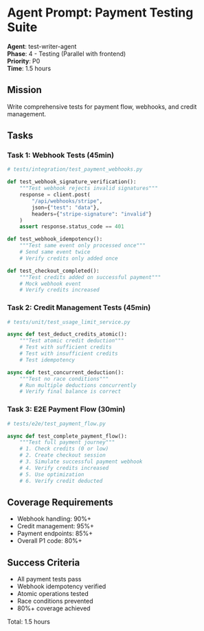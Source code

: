 # Agent Prompt: Payment Testing Suite

**Agent**: test-writer-agent  
**Phase**: 4 - Testing (Parallel with frontend)  
**Priority**: P0  
**Time**: 1.5 hours  

## Mission
Write comprehensive tests for payment flow, webhooks, and credit management.

## Tasks

### Task 1: Webhook Tests (45min)
```python
# tests/integration/test_payment_webhooks.py

def test_webhook_signature_verification():
    """Test webhook rejects invalid signatures"""
    response = client.post(
        "/api/webhooks/stripe",
        json={"test": "data"},
        headers={"stripe-signature": "invalid"}
    )
    assert response.status_code == 401

def test_webhook_idempotency():
    """Test same event only processed once"""
    # Send same event twice
    # Verify credits only added once

def test_checkout_completed():
    """Test credits added on successful payment"""
    # Mock webhook event
    # Verify credits increased
```

### Task 2: Credit Management Tests (45min)
```python
# tests/unit/test_usage_limit_service.py

async def test_deduct_credits_atomic():
    """Test atomic credit deduction"""
    # Test with sufficient credits
    # Test with insufficient credits
    # Test idempotency

async def test_concurrent_deduction():
    """Test no race conditions"""
    # Run multiple deductions concurrently
    # Verify final balance is correct
```

### Task 3: E2E Payment Flow (30min)
```python
# tests/e2e/test_payment_flow.py

async def test_complete_payment_flow():
    """Test full payment journey"""
    # 1. Check credits (0 or low)
    # 2. Create checkout session
    # 3. Simulate successful payment webhook
    # 4. Verify credits increased
    # 5. Use optimization
    # 6. Verify credit deducted
```

## Coverage Requirements
- Webhook handling: 90%+
- Credit management: 95%+
- Payment endpoints: 85%+
- Overall P1 code: 80%+

## Success Criteria
- All payment tests pass
- Webhook idempotency verified
- Atomic operations tested
- Race conditions prevented
- 80%+ coverage achieved

Total: 1.5 hours
